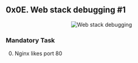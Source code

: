 ## 0x0E. Web stack debugging #1

<p align="center"><img src="https://i.ibb.co/TTxwYtb/B4eeypV.jpg" alt="Web stack debugging" /></p>

### Mandatory Task
0. Nginx likes port 80

